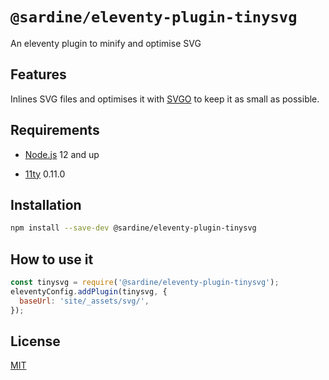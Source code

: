 # `@sardine/eleventy-plugin-tinysvg`

An eleventy plugin to minify and optimise SVG

## Features

Inlines SVG files and optimises it with [SVGO](https://github.com/svg/svgo) to keep it as small as possible.

## Requirements

- [Node.js](https://nodejs.org/en/download/) 12 and up

- [11ty](https://www.11ty.dev/) 0.11.0

## Installation

```bash
npm install --save-dev @sardine/eleventy-plugin-tinysvg
```

## How to use it

```javascript
const tinysvg = require('@sardine/eleventy-plugin-tinysvg');
eleventyConfig.addPlugin(tinysvg, {
  baseUrl: 'site/_assets/svg/',
});
```

## License

[MIT](./LICENSE)
